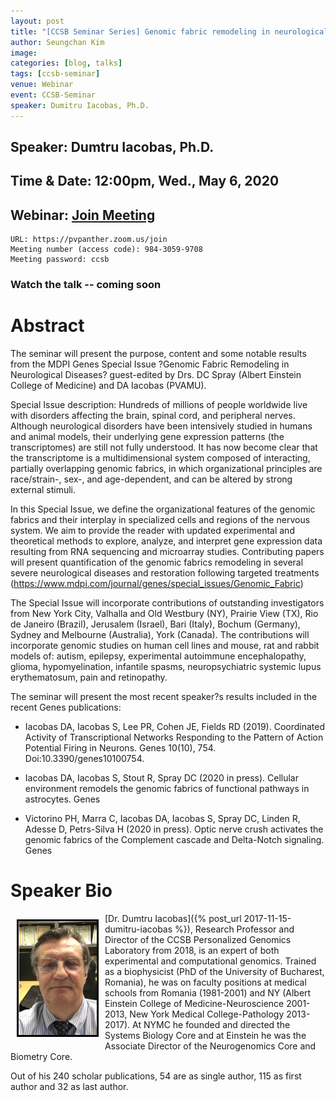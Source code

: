 ```yaml
---
layout: post
title: "[CCSB Seminar Series] Genomic fabric remodeling in neurological diseases"
author: Seungchan Kim
image: 
categories: [blog, talks]
tags: [ccsb-seminar]
venue: Webinar
event: CCSB-Seminar
speaker: Dumitru Iacobas, Ph.D.
---
```


## Speaker: Dumtru Iacobas, Ph.D.
## Time & Date: 12:00pm, Wed., May 6, 2020
## Webinar: [Join Meeting](https://pvpanther.zoom.us/j/98430599708?pwd=cHR0VW81U0lJK0tSS3lkWDF0azJSUT09)
	URL: https://pvpanther.zoom.us/join
	Meeting number (access code): 984-3059-9708
	Meeting password: ccsb

### Watch the talk -- coming soon

# Abstract

The seminar will present the purpose, content and some notable results from the MDPI Genes Special Issue ?Genomic Fabric Remodeling in Neurological Diseases? guest-edited by Drs. DC Spray (Albert Einstein College of Medicine) and DA Iacobas (PVAMU). 

Special Issue description: Hundreds of millions of people worldwide live with disorders affecting the brain, spinal cord, and peripheral nerves. Although neurological disorders have been intensively studied in humans and animal models, their underlying gene expression patterns (the transcriptomes) are still not fully understood. It has now become clear that the transcriptome is a multidimensional system composed of interacting, partially overlapping genomic fabrics, in which organizational principles are race/strain-, sex-, and age-dependent, and can be altered by strong external stimuli.

In this Special Issue, we define the organizational features of the genomic fabrics and their interplay in specialized cells and regions of the nervous system. We aim to provide the reader with updated experimental and theoretical methods to explore, analyze, and interpret gene expression data resulting from RNA sequencing and microarray studies. Contributing papers will present quantification of the genomic fabrics remodeling in several severe neurological diseases and restoration following targeted treatments (https://www.mdpi.com/journal/genes/special_issues/Genomic_Fabric)

The Special Issue will incorporate contributions of outstanding investigators from New York City, Valhalla and Old Westbury (NY), Prairie View (TX), Rio de Janeiro (Brazil), Jerusalem (Israel), Bari (Italy), Bochum (Germany), Sydney and Melbourne (Australia), York (Canada). The contributions will incorporate genomic studies on human cell lines and mouse, rat and rabbit models of: autism, epilepsy, experimental autoimmune encephalopathy, glioma, hypomyelination, infantile spasms, neuropsychiatric systemic lupus erythematosum, pain and retinopathy.


The seminar will present the most recent speaker?s results included in the recent Genes publications: 

- Iacobas DA, Iacobas S, Lee PR, Cohen JE, Fields RD (2019). Coordinated Activity of Transcriptional Networks Responding to the Pattern of Action Potential Firing in Neurons. Genes 10(10), 754. Doi:10.3390/genes10100754.

- Iacobas DA, Iacobas S, Stout R, Spray DC (2020 in press). Cellular environment remodels the genomic fabrics of functional pathways in astrocytes. Genes 

- Victorino PH, Marra C, Iacobas DA, Iacobas S, Spray DC, Linden R, Adesse D, Petrs-Silva H (2020 in press). Optic nerve crush activates the genomic fabrics of the Complement cascade and Delta-Notch signaling.  Genes


# Speaker Bio
<img class="offset" src="/images/talks/speakers/dumitru-iacobas.png" style="width:125px;float:left;border:3px solid black;margin:10px 10px;"> [Dr. Dumtru Iacobas]({% post_url 2017-11-15-dumitru-iacobas %}), Research Professor and Director of the CCSB Personalized Genomics Laboratory from 2018, is an expert of both experimental and computational genomics. Trained as a biophysicist (PhD of the University of Bucharest, Romania), he was on faculty positions at medical schools from Romania (1981-2001) and NY (Albert Einstein College of Medicine-Neuroscience 2001-2013, New York Medical College-Pathology 2013-2017). At NYMC he founded and directed the Systems Biology Core and at Einstein he was the Associate Director of the Neurogenomics Core and Biometry Core.

Out of his 240 scholar publications, 54 are as single author, 115 as first author and 32 as last author. 
